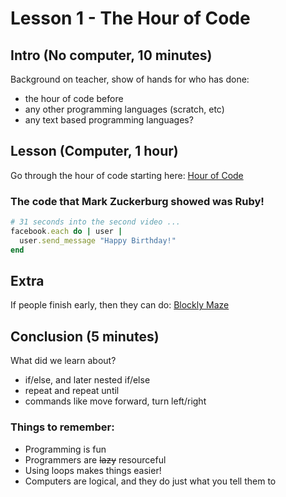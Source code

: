 
# Lesson 1 - The Hour of Code

## Intro (No computer, 10 minutes)
Background on teacher, show of hands for who has done:
* the hour of code before
* any other programming languages (scratch, etc)
* any text based programming languages? 

## Lesson (Computer, 1 hour)
Go through the hour of code starting here:
[Hour of Code](http://studio.code.org/hoc/1)

### The code that Mark Zuckerburg showed was Ruby!


```ruby
# 31 seconds into the second video ...
facebook.each do | user |
  user.send_message "Happy Birthday!"
end
```

## Extra
If people finish early, then they can do:
[Blockly Maze](https://blockly-games.appspot.com/maze?lang=en)

## Conclusion (5 minutes)
What did we learn about? 
* if/else, and later nested if/else
* repeat and repeat until
* commands like move forward, turn left/right

### Things to remember:
* Programming is fun
* Programmers are ~~lazy~~ resourceful
 * Using loops makes things easier!
* Computers are logical, and they do just what you tell them to
